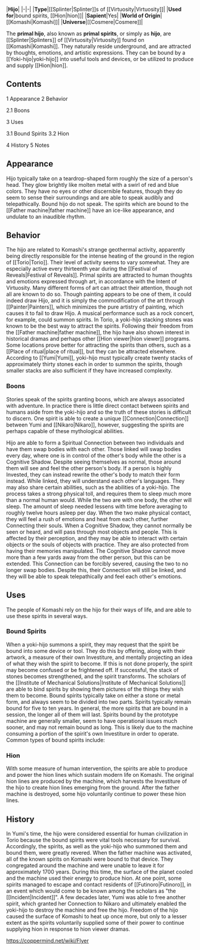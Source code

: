 |**Hijo**|
|-|-|
|**Type**|[[Splinter\|Splinter]]s of [[Virtuosity\|Virtuosity]]|
|**Used for**|bound spirits, [[Hion\|hion]]|
|**Sapient**|Yes|
|**World of Origin**|[[Komashi\|Komashi]]|
|**Universe**|[[Cosmere\|Cosmere]]|

The **primal hijo**, also known as **primal spirits**, or simply as **hijo**, are [[Splinter\|Splinters]] of [[Virtuosity\|Virtuosity]] found on [[Komashi\|Komashi]]. They naturally reside underground, and are attracted by thoughts, emotions, and artistic expressions. They can be bound by a [[Yoki-hijo\|yoki-hijo]] into useful tools and devices, or be utilized to produce and supply [[Hion\|hion]].

## Contents

1 Appearance
2 Behavior

2.1 Boons


3 Uses

3.1 Bound Spirits
3.2 Hion


4 History
5 Notes


## Appearance
Hijo typically take on a teardrop-shaped form roughly the size of a person's head. They glow brightly like molten metal with a swirl of red and blue colors. They have no eyes or other discernible features, though they do seem to sense their surroundings and are able to speak audibly and telepathically. Bound hijo do not speak. The spirits which are bound to the [[Father machine\|father machine]] have an ice-like appearance, and undulate to an inaudible rhythm.

## Behavior
The hijo are related to Komashi's strange geothermal activity, apparently being directly responsible for the intense heating of the ground in the region of [[Torio\|Torio]]. Their level of activity seems to vary somewhat. They are especially active every thirteenth year during the [[Festival of Reveals\|Festival of Reveals]].
Primal spirits are attracted to human thoughts and emotions expressed through art, in accordance with the Intent of Virtuosity. Many different forms of art can attract their attention, though not all are known to do so. Though painting appears to be one of them, it could indeed draw Hijo, and it is simply the commodification of the art through [[Painter\|Painters]], which minimizes the pure artistry of painting, which causes it to fail to draw Hijo. A musical performance such as a rock concert, for example, could summon spirits. In Torio, a yoki-hijo stacking stones was known to be the best way to attract the spirits. Following their freedom from the [[Father machine\|father machine]], the hijo have also shown interest in historical dramas and perhaps other [[Hion viewer\|hion viewer]] programs. Some locations prove better for attracting the spirits than others, such as a [[Place of ritual\|place of ritual]], but they can be attracted elsewhere.
According to [[Yumi\|Yumi]], yoki-hijo must typically create twenty stacks of approximately thirty stones each in order to summon the spirits, though smaller stacks are also sufficient if they have increased complexity.

### Boons
Stories speak of the spirits granting boons, which are always associated with adventure. In practice there is little direct contact between spirits and humans aside from the yoki-hijo and so the truth of these stories is difficult to discern. One spirit is able to create a unique [[Connection\|Connection]] between Yumi and [[Nikaro\|Nikaro]], however, suggesting the spirits are perhaps capable of these mythological abilities.


Hijo are able to form a Spiritual Connection between two individuals and have them swap bodies with each other. Those linked will swap bodies every day, where one is in control of the other's body while the other is a Cognitive Shadow. Despite seeing themselves as normal, those around them will see and feel the other person's body. If a person is highly Invested, they can instead rewrite the other's body to match their form instead. While linked, they will understand each other's languages. They may also share certain abilities, such as the abilities of a yoki-hijo.
The process takes a strong physical toll, and requires them to sleep much more than a normal human would. While the two are with one body, the other will sleep. The amount of sleep needed lessens with time before averaging to roughly twelve hours asleep per day. When the two make physical contact, they will feel a rush of emotions and heat from each other, further Connecting their souls.
When a Cognitive Shadow, they cannot normally be seen or heard, and will pass through most objects and people. This is affected by their perception, and they may be able to interact with certain objects or the souls of objects with practice. They are also protected from having their memories manipulated. The Cognitive Shadow cannot move more than a few yards away from the other person, but this can be extended.
This Connection can be forcibly severed, causing the two to no longer swap bodies. Despite this, their Connection will still be linked, and they will be able to speak telepathically and feel each other's emotions.

## Uses
The people of Komashi rely on the hijo for their ways of life, and are able to use these spirits in several ways.

### Bound Spirits
When a yoki-hijo summons a spirit, they may request that the spirit be bound into some device or tool. They do this by offering, along with their artwork, a measure of their own Investiture, and mentally projecting an idea of what they wish the spirit to become. If this is not done properly, the spirit may become confused or be frightened off. If successful, the stack of stones becomes strengthened, and the spirit transforms. The scholars of the [[Institute of Mechanical Solutions\|Institute of Mechanical Solutions]] are able to bind spirits by showing them pictures of the things they wish them to become.
Bound spirits typically take on either a stone or metal form, and always seem to be divided into two parts. Spirits typically remain bound for five to ten years. In general, the more spirits that are bound in a session, the longer all of them will last. Spirits bound by the prototype machine are generally smaller, seem to have operational issues much sooner, and may not remain bound as long. This is likely due to the machine consuming a portion of the spirit's own Investiture in order to operate.
Common types of bound spirits include:


### Hion
With some measure of human intervention, the spirits are able to produce and power the hion lines which sustain modern life on Komashi. The original hion lines are produced by the machine, which harvests the Investiture of the hijo to create hion lines emerging from the ground. After the father machine is destroyed, some hijo voluntarily continue to power these hion lines.

## History
In Yumi's time, the hijo were considered essential for human civilization in Torio because the bound spirits were vital tools necessary for survival. Accordingly, the spirits, as well as the yoki-hijo who summoned them and bound them, were greatly revered.
When the father machine was activated, all of the known spirits on Komashi were bound to that device. They congregated around the machine and were unable to leave it for approximately 1700 years. During this time, the surface of the planet cooled and the machine used their energy to produce hion. At one point, some spirits managed to escape and contact residents of [[Futinoro\|Futinoro]], in an event which would come to be known among the scholars as "the [[Incident\|Incident]]". A few decades later, Yumi was able to free another spirit, which granted her Connection to Nikaro and ultimately enabled the yoki-hijo to destroy the machine and free the hijo.
Freedom of the hijo caused the surface of Komashi to heat up once more, but only to a lesser extent as the spirits voluntarily supplied some of their power to continue supplying hion in response to hion viewer dramas.



https://coppermind.net/wiki/Flyer